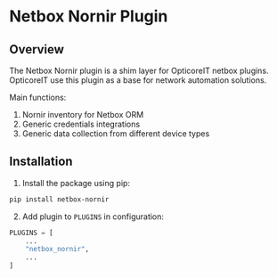 # Netbox Nornir Plugin

## Overview

The Netbox Nornir plugin is a shim layer for OpticoreIT netbox plugins. OpticoreIT use this plugin as a base for network automation solutions.

Main functions:

  1) Nornir inventory for Netbox ORM
  2) Generic credentials integrations
  3) Generic data collection from different device types

## Installation

1. Install the package using pip:

``` bash
pip install netbox-nornir
```

2. Add plugin to `PLUGINS` in configuration:

``` python
PLUGINS = [
    ...
    "netbox_nornir",
    ...
]
```
